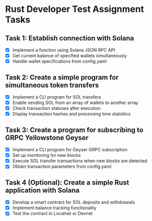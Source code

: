 # Rust Developer Test Assignment Tasks

## Task 1: Establish connection with Solana
- [x] Implement a function using Solana JSON RPC API
- [x] Get current balance of specified wallets simultaneously
- [x] Handle wallet specifications from config.yaml

## Task 2: Create a simple program for simultaneous token transfers
- [x] Implement a CLI program for SOL transfers
- [x] Enable sending SOL from an array of wallets to another array
- [x] Check transaction statuses after execution
- [x] Display transaction hashes and processing time statistics

## Task 3: Create a program for subscribing to GRPC Yellowstone Geyser
- [x] Implement a CLI program for Geyser GRPC subscription
- [x] Set up monitoring for new blocks
- [x] Execute SOL transfer transactions when new blocks are detected
- [x] Obtain transaction parameters from config.yaml

## Task 4 (Optional): Create a simple Rust application with Solana
- [x] Develop a smart contract for SOL deposits and withdrawals
- [x] Implement balance tracking functionality
- [x] Test the contract in Localnet or Devnet
